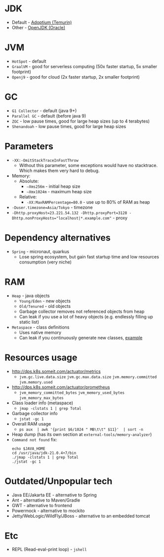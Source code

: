 # JDK
* Default - [Adoptium (Temurin)](https://adoptium.net/temurin/releases/)
* Other - [OpenJDK (Oracle)](https://jdk.java.net/)

# JVM
* `HotSpot` - default
* `GraalVM` - good for serverless computing (50x faster startup, 5x smaller footprint)
* `Openj9` - good for cloud (2x faster startup, 2x smaller footprint)

# GC
* `G1 Collector` - default (java 9+)
* `Parallel GC` - default (before java 9)
* `ZGC` - low pause times, good for large heap sizes (up to 4 terabytes)
* `Shenandoah` - low pause times, good for large heap sizes 

# Parameters
* `-XX:-OmitStackTraceInFastThrow`
    * Without this parameter, some exceptions would have no stacktrace. Which makes them very hard to debug.
* Memory:
    * Absolute:
        * `–Xms256m` - initial heap size
        * `–Xmx1024m` - maximum heap size
    * Relative:
        * `-XX:MaxRAMPercentage=80.0` - use up to 80% of RAM as heap
* `-Duser.timezone=Asia/Tokyo` - timezone
* `-Dhttp.proxyHost=23.221.54.132 -Dhttp.proxyPort=3128 -Dhttp.nonProxyHosts="localhost|*.example.com"` - proxy

# Dependency alternatives
* `Spring` - micronaut, quarkus
    * Lose spring ecosystem, but gain fast startup time and low resources consumption (very niche)

# RAM
* `Heap` - java objects
    * `Young/Eden` - new objects
    * `Old/Tenured` - old objects
    * Garbage collector removes not referenced objects from heap
    * Can leak if you use a lot of heavy objects (e.g. endlessly filling up static list)
* `Metaspace` - class definitions
    * Uses native memory
    * Can leak if you continuously generate new classes, [example](https://stackoverflow.com/questions/44830943/metaspace-memory-leak)

# Resources usage
* http://dps.k8s.someit.com/actuator/metrics
    * `jvm.gc.live.data.size` `jvm.gc.max.data.size` `jvm.memory.committed` `jvm.memory.used`
* http://dps.k8s.someit.com/actuator/prometheus
    * `jvm_memory_committed_bytes` `jvm_memory_used_bytes` `jvm_memory_max_bytes`
* Class loader info (metaspace)
  * `jmap -clstats 1 | grep Total`
* Garbage collector info
  * `jstat -gc 1`
* Overall RAM usage
  * `ps aux  | awk '{print $6/1024 " MB\t\t" $11}'  | sort -n`
* Heap dump (has its own section at `external-tools/memory-analyzer`)
* `Command not found` fix:
  ```
  echo $JAVA_HOME
  cd /usr/java/jdk-21.0.4+7/bin
  ./jmap -clstats 1 | grep Total
  ./jstat -gc 1
  ```

# Outdated/Unpopular tech
* Java EE/Jakarta EE - alternative to Spring
* Ant - alternative to Maven/Gradle
* GWT - alternative to frontend
* Powermock - alternative to mockito
* Jetty/WebLogic/WildFly/JBoss - alternative to an embedded tomcat

# Etc
* REPL (Read-eval-print loop) - `jshell`